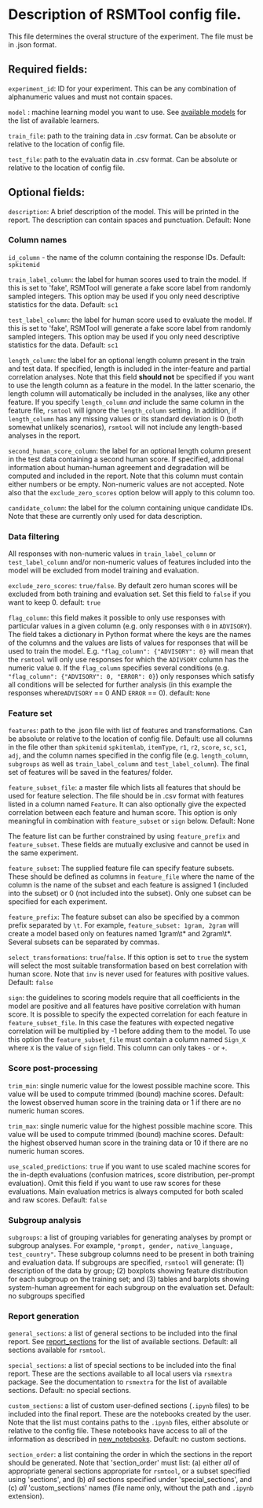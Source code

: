 # Description of RSMTool config file.

This file determines the overal structure of the experiment. The file must be in .json format. 

## Required fields:

`experiment_id`: ID for your experiment. This can be any combination of alphanumeric values and must not contain spaces.

`model` : machine learning model you want to use. See [available models](available_models.md) for the list of available learners. 

`train_file`: path to the training data in .csv format. Can be absolute or relative to the location of config file.

`test_file`: path to the evaluatin data in .csv format. Can be absolute or relative to the location of config file.

## Optional fields:

`description`: A brief description of the model. This will be printed in the report. The description can contain spaces and punctuation.
Default: None

### Column names

`id_column` - the name of the column containing the response IDs. 
Default: `spkitemid`

`train_label_column`: the label for human scores used to train the model. If this is set to 'fake', RSMTool will generate a fake score label from randomly sampled integers. This option may be used if you only need descriptive statistics for the data. 
Default: `sc1`

`test_label_column`: the label for human score used to evaluate the model. If this is set to 'fake', RSMTool will generate a fake score label from randomly sampled integers. This option may be used if you only need descriptive statistics for the data. 
Default: `sc1`

`length_column`: the label for an optional length column present in 
the train and test data. If specified, length is included 
in the inter-feature and partial correlation analyses. Note that this field
**should not** be specified if you want to use the length column as a
feature in the model. In the latter scenario, the length column will 
automatically be included in the analyses, like any other feature. If you 
specify `length_column` *and* include the same column in the feature file, 
`rsmtool` will ignore the `length_column` setting. In addition, if `length_column` has any missing values or its standard deviation is 0 (both somewhat unlikely scenarios), `rsmtool` will not include any length-based analyses in the report. 

`second_human_score_column`: the label for an optional length column present in the test data containing a second human score. If specified, additional 
information about human-human agreement and degradation will be computed and
included in the report. Note that this column must contain either numbers or be empty. Non-numeric values are not accepted. Note also that the `exclude_zero_scores` option below will apply to this column too.

`candidate_column`: the label for the column containing unique candidate IDs. Note that these are currently only used for data description. 

### Data filtering

All responses with non-numeric values in `train_label_column` or `test_label_column` and/or non-numeric values of features included into the model will be excluded from model training and evaluation. 

`exclude_zero_scores`: `true/false`. By default zero human scores will be excluded from both training and evaluation set. Set this field to `false` if you want to keep 0.
default: `true`

`flag_column`: this field makes it possible to only use responses with particular values in a given column (e.g. only responses with `0` in `ADVISORY`). The field takes a dictionary in Python format where the keys are the names of the columns and the values are lists of values for responses that will be used to train the model. E.g. `"flag_column": {"ADVISORY": 0}` will mean that the `rsmtool` will only use responses for which the `ADIVSORY` column has the numeric value `0`.  If the `flag_column` specifies several conditions (e.g. `"flag_column": {"ADVISORY": 0, "ERROR": 0}`) only responses which satisfy all conditions will be selected for further analysis  (in this example the responses where`ADVISORY` == 0 AND `ERROR` == 0).
default: `None`

### Feature set

`features`: path to the .json file with list of features and transformations. Can be absolute or relative to the location of config file. 
Default: use all columns in the file other than `spkitemid` `spkitemlab`, `itemType`, `r1`, `r2`, `score`, `sc`, `sc1`, `adj`, and the column names specified in the config file  (e.g. `length_column`, `subgroups` as well as `train_label_column` and `test_label_column`). The final set of features will be saved in the features/ folder.

`feature_subset_file`: a master file which lists all features that should be used for feature selection. The file should be in .csv format with features listed in a column named `Feature`. It can also optionally give the expected correlation between each feature and human score. This option is only meaningful in combination with `feature_subset` or `sign` below. 
Default: None

The feature list can be further constrained by using `feature_prefix` and `feature_subset`. These fields are mutually exclusive and cannot be used in the same experiment. 

`feature_subset`: The supplied feature file can specify feature subsets. These should be defined as columns in `feature_file` where the name of the column is the name of the subset and each feature is assigned 1 (included into the subset) or 0 (not included into the subset). Only one subset can be specified for each experiment. 
    
`feature_prefix`: The feature subset can also be specified by a common prefix separated by `\t`. For example, `feature_subset: 1gram, 2gram` will create a model based only on features named 1gram\t* and 2gram\t*. Several subsets can be separated by commas. 

`select_transformations`:  `true`/`false`. If this option is set to `true` the system will select the most suitable transformation based on best correlation with human score. Note that `inv` is never used for features with positive values. 
Default: `false` 

`sign`: the guidelines to scoring models require that all coefficients in the model are positive and all features have positive correlation with human score. It is possible to specify the expected correlation for each feature in `feature_subset_file`. In this case the features with expected negative correlation will be multiplied by -1 before adding them to the model. To use this option the `feature_subset_file` must contain a column named `Sign_X` where `X` is the value of `sign` field. This column can only takes `-` or `+`. 


### Score post-processing

`trim_min`: single numeric value for the lowest possible machine score. This value will be used to compute trimmed (bound) machine scores.
Default: the lowest observed human score in the training data or 1 if there are no numeric human scores.

`trim_max`: single numeric value for the highest possible machine score. This value will be used to compute trimmed (bound) machine scores.
Default: the highest observed human score in the training data or 10 if there are no numeric human scores.

`use_scaled_predictions`: `true` if you want to use scaled machine scores for the in-depth evaluations (confusion matrices, score distribution, per-prompt evaluation). Omit this field if you want to use raw scores for these evaluations. Main evaluation metrics is always computed for both scaled and raw scores. 
Default: `false`

### Subgroup analysis

`subgroups`: a list of grouping variables for generating analyses by prompt or subgroup analyses. For example, `"prompt, gender, native_language, test_country"`. These subgroup columns need to be present in both training and evaluation data. If subgroups are specified, `rsmtool` will generate: (1) description of the data by group; (2) boxplots showing feature distribution for each subgroup on the training set; and (3) tables and barplots showing system-human agreement for each subgroup on the evaluation set.
Default: no subgroups specified

### Report generation

`general_sections`: a list of general sections to be included into the final report.
See [report_sections](report_sections.md) for the list of available sections.
Default: all sections available for `rsmtool`. 

`special_sections`: a list of special sections to be included into the final report. These are the sections available to all local users via `rsmextra` package. See the documentation to `rsmextra` for the list of available sections.
Default: no special sections.

`custom_sections`: a list of custom user-defined sections (`.ipynb` files) to be included into the final report. These are the notebooks created by the user. Note that the list must contains paths to the `.ipynb` files, either absolute or relative to the config file. These notebooks have access to all of the information as described in [new_notebooks](new_notebooks.md).
Default: no custom sections.

`section_order`: a list containing the order in which the sections in the report should be generated. Note that 'section_order' must list: (a) either *all* of appropriate general sections appropriate for `rsmtool`, or a subset specified using 'sections', and (b) *all* sections specified under 'special_sections', and (c) *all* 'custom_sections' names (file name only, without the path and `.ipynb` extension).



